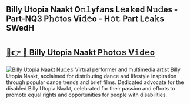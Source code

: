 ## Billy Utopia Naakt O𝚗𝚕yf𝚊ns L𝚎a𝚔ed N𝚞𝚍es - Part-NQ3 P𝚑𝚘tos Vi𝚍𝚎o - H𝚘𝚝 Part L𝚎a𝚔s SWedH

# <h2><a href="http://kf8piji.oniu.top/?m=Billy+Utopia+Naakt">🔗👉 🔴 Billy Utopia Naakt P𝚑ot𝚘𝚜 V𝚒d𝚎o</a></h2>

[![Billy Utopia Naakt Nu𝚍e𝚜](https://i.imgur.com/0qMVB7G.gif)](http://kf8piji.oniu.top/?m=Billy+Utopia+Naakt)
Virtual performer and multimedia artist Billy Utopia Naakt, acclaimed for distributing dance and lifestyle inspiration through popular dance trends and brief films. Dedicated advocate for the disabled Billy Utopia Naakt, celebrated for their passion and efforts to promote equal rights and opportunities for people with disabilities.  
